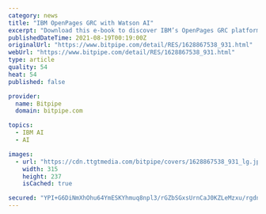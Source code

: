 ```yaml
---
category: news
title: "IBM OpenPages GRC with Watson AI"
excerpt: "Download this e-book to discover IBM’s OpenPages GRC platform powered by Watson AI. This platform strives to help you foster an organization-wide culture of total compliance, fast adapt to regulatory changes and empower your first line to make more risk ..."
publishedDateTime: 2021-08-19T00:19:00Z
originalUrl: "https://www.bitpipe.com/detail/RES/1628867538_931.html"
webUrl: "https://www.bitpipe.com/detail/RES/1628867538_931.html"
type: article
quality: 54
heat: 54
published: false

provider:
  name: Bitpipe
  domain: bitpipe.com

topics:
  - IBM AI
  - AI

images:
  - url: "https://cdn.ttgtmedia.com/bitpipe/covers/1628867538_931_lg.jpg"
    width: 315
    height: 237
    isCached: true

secured: "YPI+G6DiNmXhOhu64YmESKYhmuq8npl3/rGZbSGxsUrnCaJ0KZLeMzxu/rgdn7+RjsRPB0Fq4LfAOegfCQz1LHD2fVvwN/ajrz1Vzs0AyA68qAWGWjuiocYYxJ7YmecR5/PXEosB/DqMzS5HJ6amiPbDQCxzbAAUuppJnoqFope3x6XgvknCEKO2J0jhw83FzoPINIo2Ja7gW0pOojNxZLz7Rdoq0Wbu7tdihIXXwgZ0iGJGbxKrz/4+PL/0/N9gFwHJ6nQmpwzY7YjlH7Zqn92ZJXOncOFgsqDGTUicDuFqk3X+qJgSx8z+Bu+XNpG6Yv75ecTPatkTm0PCIGVPqhbVd09Mju1P/DMvCQyYoAA=;D/ce1YajRuU3Q206njpFVw=="
---
```


